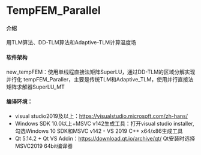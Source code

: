 # TempFEM_Parallel

#### 介绍
用TLM算法、DD-TLM算法和Adaptive-TLM计算温度场

#### 软件架构
new_tempFEM：使用单线程直接法矩阵SuperLU，通过DD-TLM的区域分解实现并行化
tempFEM_Paraller，主要是传统TLM和Adaptive_TLM，使用并行直接法矩阵求解器SuperLU_MT

#### 编译环境：
- visual studio2019及以上：https://visualstudio.microsoft.com/zh-hans/
- Windows SDK 10.0以上+MSVC v142生成工具：打开visual studio installer, 勾选Windows 10 SDK和MSVC v142 - VS 2019 C++ x64/x86生成工具
- Qt 5.14.2 + Qt VS Addin：https://download.qt.io/archive/qt/ Qt安装时选择MSVC2019 64bit编译器
